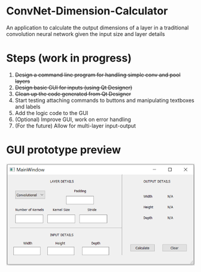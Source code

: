 # ConvNet-Dimension-Calculator
An application to calculate the output dimensions of a layer in a traditional convolution neural network given the input size and layer details

# Steps (work in progress)
<ol>
  <li><s>Design a command line program for handling simple conv and pool layers</s></li>
  <li><s>Design basic GUI for inputs (using Qt Designer)</s></li>
  <li><s>Clean up the code generated from Qt Designer</s></li>
  <li>Start testing attaching commands to buttons and manipulating textboxes and labels</li>
  <li>Add the logic code to the GUI</li>
  <li>(Optional) Improve GUI, work on error handling</li>
  <li>(For the future) Allow for multi-layer input-output</li>
</ol>

# GUI prototype preview
![GUI prototype](https://github.com/MohamedMoustafaNUIG/ConvNet-Dimension-Calculator/blob/main/GUI_proto.PNG?raw=true)